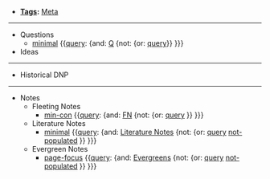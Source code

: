 - **[Tags](<Tags.md>):** [Meta](<Meta.md>)
- ---
- Questions
    - [minimal](<minimal.md>) {{[query](<query.md>): {and: [Q](<Q.md>)  {not: {or: [query](<query.md>)}}  }}}
- Ideas
- ---
- Historical DNP
- ---
- Notes
    - Fleeting Notes
        - [min-con](<min-con.md>) {{[query](<query.md>): {and: [FN](<FN.md>) {not: {or: [query](<query.md>) }}  }}}
    - Literature Notes
        - [minimal](<minimal.md>) {{[query](<query.md>): {and: [Literature Notes](<Literature Notes.md>)  {not: {or: [query](<query.md>) [not-populated](<not-populated.md>) }}  }}}
    - Evergreen Notes
        - [page-focus](<page-focus.md>) {{[query](<query.md>): {and: [Evergreens](<Evergreens.md>) {not: {or: [query](<query.md>) [not-populated](<not-populated.md>) }}  }}}
